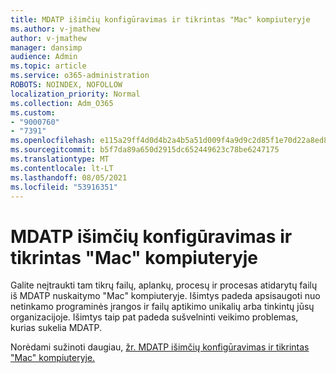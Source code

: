 ```yaml
---
title: MDATP išimčių konfigūravimas ir tikrintas "Mac" kompiuteryje
ms.author: v-jmathew
author: v-jmathew
manager: dansimp
audience: Admin
ms.topic: article
ms.service: o365-administration
ROBOTS: NOINDEX, NOFOLLOW
localization_priority: Normal
ms.collection: Adm_O365
ms.custom:
- "9000760"
- "7391"
ms.openlocfilehash: e115a29ff4d0d4b2a4b5a51d009f4a9d9c2d85f1e70d22a8ed804ce40ca7b4ee
ms.sourcegitcommit: b5f7da89a650d2915dc652449623c78be6247175
ms.translationtype: MT
ms.contentlocale: lt-LT
ms.lasthandoff: 08/05/2021
ms.locfileid: "53916351"
---
```

# <a name="configure-and-validate-exclusions-for-mdatp-on-a-mac"></a>MDATP išimčių konfigūravimas ir tikrintas "Mac" kompiuteryje

Galite neįtraukti tam tikrų failų, aplankų, procesų ir procesas atidarytų failų iš MDATP nuskaitymo "Mac" kompiuteryje. Išimtys padeda apsisaugoti nuo netinkamo programinės įrangos ir failų aptikimo unikalių arba tinkintų jūsų organizacijoje. Išimtys taip pat padeda sušvelninti veikimo problemas, kurias sukelia MDATP.

Norėdami sužinoti daugiau, [žr. MDATP išimčių konfigūravimas ir tikrintas "Mac" kompiuteryje.](https://go.microsoft.com/fwlink/?linkid=2144616)
